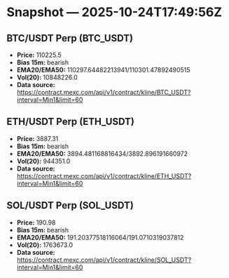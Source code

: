 # Snapshot — 2025-10-24T17:49:56Z

## BTC/USDT Perp (BTC_USDT)
- **Price:** 110225.5
- **Bias 15m:** bearish
- **EMA20/EMA50:** 110297.64482213941/110301.47892490515
- **Vol(20):** 10848226.0
- **Data source:** https://contract.mexc.com/api/v1/contract/kline/BTC_USDT?interval=Min1&limit=60

## ETH/USDT Perp (ETH_USDT)
- **Price:** 3887.31
- **Bias 15m:** bearish
- **EMA20/EMA50:** 3894.481168816434/3892.896191660972
- **Vol(20):** 944351.0
- **Data source:** https://contract.mexc.com/api/v1/contract/kline/ETH_USDT?interval=Min1&limit=60

## SOL/USDT Perp (SOL_USDT)
- **Price:** 190.98
- **Bias 15m:** bearish
- **EMA20/EMA50:** 191.20377518116064/191.0710319037812
- **Vol(20):** 1763673.0
- **Data source:** https://contract.mexc.com/api/v1/contract/kline/SOL_USDT?interval=Min1&limit=60
